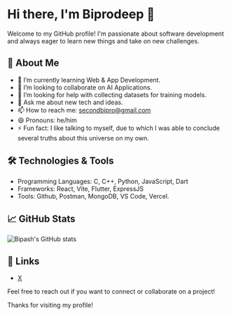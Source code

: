 # Hi there, I'm Biprodeep 👋

Welcome to my GitHub profile! I'm passionate about software development and always eager to learn new things and take on new challenges.

## 🚀 About Me
- 🌱 I’m currently learning Web & App Development.
- 👯 I’m looking to collaborate on AI Applications.
- 🤔 I’m looking for help with collecting datasets for training models.
- 💬 Ask me about new tech and ideas.
- 📫 How to reach me: secondbipro@gmail.com
- 😄 Pronouns: he/him
- ⚡ Fun fact: I like talking to myself, due to which I was able to conclude several truths about this universe on my own.

## 🛠️ Technologies & Tools
- Programming Languages: C, C++, Python, JavaScript, Dart
- Frameworks: React, Vite, Flutter, ExpressJS
- Tools: Github, Postman, MongoDB, VS Code, Vercel.

## 📈 GitHub Stats
![Bipash's GitHub stats](https://github-readme-stats.vercel.app/api?username=bipash25&show_icons=true&theme=radical)

## 🔗 Links
<!-- - [LinkedIn](your-linkedin-profile) -->
- [X](https://x.com/lost_bipro)
<!-- - [Personal Website](your-personal-website) -->

<!-- ## 📝 Latest Blog Posts -->
<!-- BLOG-POST-LIST:START -->
<!-- BLOG-POST-LIST:END -->

Feel free to reach out if you want to connect or collaborate on a project!

Thanks for visiting my profile!
